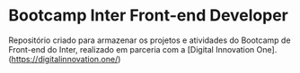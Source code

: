 # Bootcamp Inter Front-end Developer
Repositório criado para armazenar os projetos e atividades do Bootcamp de Front-end do Inter, realizado em parceria com a [Digital Innovation One]. (https://digitalinnovation.one/)
